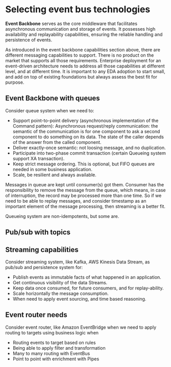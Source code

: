 # Selecting event bus technologies

**Event Backbone** serves as the core middleware that facilitates asynchronous communication and storage of events. It possesses high availability and replayability capabilities, ensuring the reliable handling and persistence of events.

As introduced in the event backbone capabilities section above, there are different messaging capabilities to support. There is no product on the market that supports all those requirements. Enterprise deployment for an event-driven architecture needs to address all those capabilities at different level, and at different time. It is important to any EDA adoption to start small, and add on top of existing foundations but always assess the best fit for purpose.

## Event Backbone with queues

Consider queue system when we need to:

* Support point-to-point delivery (asynchronous implementation of the Command pattern): Asynchronous request/reply communication: the semantic of the communication is for one component to ask a second component to do something on its data. The state of the caller depends of the answer from the called component.
* Deliver exactly-once semantic: not loosing message, and no duplication. 
* Participate into two-phase commit transaction (certain Queueing system support XA transaction).
* Keep strict message ordering. This is optional, but FIFO queues are needed in some business application.
* Scale, be resilient and always available.

Messages in queue are kept until consumer(s) got them. Consumer has the responsibility to remove the message from the queue, which means, in case of interruption, the record may be processed more than one time. So if we need to be able to replay messages, and consider timestamp as an important element of the message processing, then streaming is a better fit.

Queueing system are non-idempotents, but some are.

## Pub/sub with topics


## Streaming capabilities

Consider streaming system, like Kafka, AWS Kinesis Data Stream, as pub/sub and persistence system for:

* Publish events as immutable facts of what happened in an application.
* Get continuous visibility of the data Streams.
* Keep data once consumed, for future consumers, and for replay-ability.
* Scale horizontally the message consumption.
* When need to apply event sourcing, and time based reasoning. 

## Event router needs

Consider event router, like Amazon EventBridge when we need to apply routing to targets using business logic when

* Routing events to target based on rules
* Being able to apply filter and transformation
* Many to many routing with EventBus
* Point to point with enrichment with Pipes